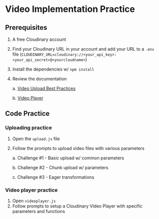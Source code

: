 # Video Implementation Practice

## Prerequisites

1. A free Cloudinary account
2. Find your Cloudinary URL in your account and add your URL to a `.env` file (`CLOUDINARY_URL=cloudinary://<your_api_key>:<your_api_secret>@<yourcloudname>`)
3. Install the dependencies w/ `npm install`
4. Review the documentation

   a. [Video Upload Best Practices](https://cloudinary.com/documentation/video_best_practices#uploading)

   b. [Video Player](https://cloudinary.com/documentation/cloudinary_video_player)

## Code Practice

### Uploading practice

1. Open the `upload.js` file
2. Follow the prompts to upload video files with various parameters

   a. Challenge #1 - Basic upload w/ common parameters

   b. Challenge #2 - Chunk upload w/ parameters

   c. Challenge #3 - Eager transformations

### Video player practice

1. Open `videoplayer.js`
2. Follow prompts to setup a Cloudinary Video Player with specific parameters and functions
